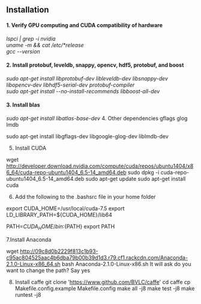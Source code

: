 

<h2>Installation</h2>
<h4>1. Verify GPU computing and CUDA compatibility of hardware </h4>

<i>
lspci | grep -i nvidia
<br>
uname -m && cat /etc/*release
<br>
 gcc --version
 </i> 



<h4>2. Install protobuf, leveldb, snappy, opencv, hdf5, protobuf, and boost</h4>
<i>
sudo apt-get install libprotobuf-dev libleveldb-dev libsnappy-dev libopencv-dev libhdf5-serial-dev protobuf-compiler
<br>
sudo apt-get install --no-install-recommends libboost-all-dev
</i>

<h4>3. Install blas</h4>
<i>
sudo apt-get install libatlas-base-dev
</i>
4. Other dependencies gflags glog lmdb

sudo apt-get install libgflags-dev libgoogle-glog-dev liblmdb-dev

5. Install CUDA

wget http://developer.download.nvidia.com/compute/cuda/repos/ubuntu1404/x86_64/cuda-repo-ubuntu1404_6.5-14_amd64.deb
sudo dpkg -i cuda-repo-ubuntu1404_6.5-14_amd64.deb
sudo apt-get update
sudo apt-get install cuda

6. Add the following to the .bashsrc file in your home folder

export CUDA_HOME=/usr/local/cuda-7.5 
export LD_LIBRARY_PATH=${CUDA_HOME}/lib64 
 
PATH=${CUDA_HOME}/bin:${PATH} 
export PATH 

7.Install Anaconda

wget http://09c8d0b2229f813c1b93-c95ac804525aac4b6dba79b00b39d1d3.r79.cf1.rackcdn.com/Anaconda-2.1.0-Linux-x86_64.sh
bash Anaconda-2.1.0-Linux-x86.sh
It will ask do you want to change the path? Say yes

8. Install caffe
git clone 'https://www.github.com/BVLC/caffe'
cd caffe
cp Makefile.config.example Makefile.config
make all -j8
make test -j8
make runtest -j8
